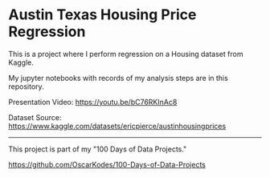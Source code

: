 # Austin Texas Housing Price Regression


This is a project where I perform regression on a Housing dataset from Kaggle.

My jupyter notebooks with records of my analysis steps are in this repository.

Presentation Video: https://youtu.be/bC76RKInAc8

Dataset Source: https://www.kaggle.com/datasets/ericpierce/austinhousingprices

---

This project is part of my "100 Days of Data Projects."

https://github.com/OscarKodes/100-Days-of-Data-Projects
